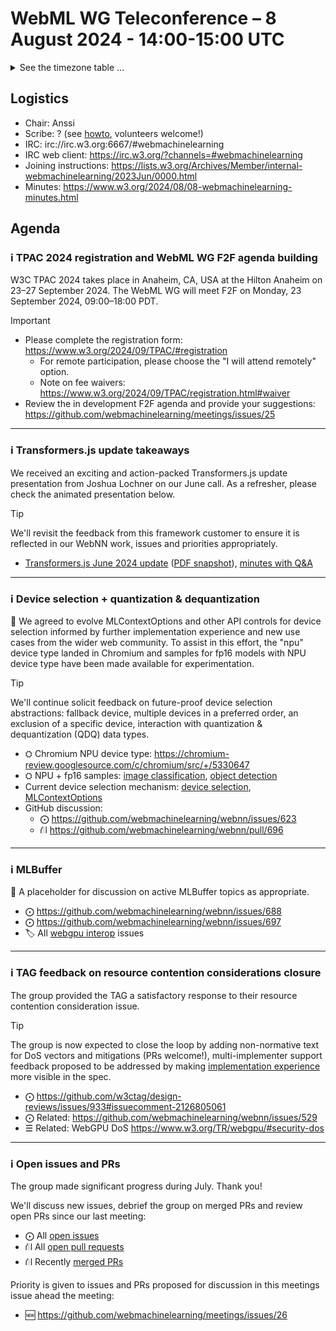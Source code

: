 # WebML WG Teleconference – 8 August 2024 - 14:00-15:00 UTC

<details><summary>See the timezone table ...</summary>
<table>
<tr><td> San Francisco <td> Thu, 8 August 2024 <td> 07:00 <td> UTC-7 hours 
<tr><td> Boston <td> Thu, 8 August 2024 <td> 10:00 <td> UTC-4 hours  
<tr><td> London <td> Thu, 8 August 2024 <td> 15:00 <td> UTC+1 hours  
<tr><td> Berlin <td> Thu, 8 August 2024 <td> 16:00 <td> UTC+2 hours 
<tr><td> Helsinki <td> Thu, 8 August 2024 <td> 17:00 <td> UTC+3 hours 
<tr><td> Shanghai <td> Thu, 8 August 2024 <td> 22:00 <td> UTC+8 hours
<tr><td> Tokyo <td> Thu, 8 August 2024 <td> 23:00 <td> UTC+9 hours
<tr><td> UTC <td> Thu, 8 August 2024 <td colspan=2> 14:00 UTC
</table>

Other locations: https://www.timeanddate.com/worldclock/fixedtime.html?iso=20240808T14
</details>

## Logistics

* Chair: Anssi
* Scribe: ? (see [howto](https://github.com/webmachinelearning/meetings/blob/main/scribe-howto.md), volunteers welcome!)
* IRC: irc://irc.w3.org:6667/#webmachinelearning
* IRC web client: https://irc.w3.org/?channels=#webmachinelearning
* Joining instructions: https://lists.w3.org/Archives/Member/internal-webmachinelearning/2023Jun/0000.html
* Minutes: https://www.w3.org/2024/08/08-webmachinelearning-minutes.html

## Agenda

### ℹ️ TPAC 2024 registration and WebML WG F2F agenda building

W3C TPAC 2024 takes place in Anaheim, CA, USA at the Hilton Anaheim on 23–27 September 2024. The WebML WG will meet F2F on Monday, 23 September 2024, 09:00–18:00 PDT.

>[!IMPORTANT]
>- Please complete the registration form: https://www.w3.org/2024/09/TPAC/#registration
>   - For remote participation, please choose the "I will attend remotely" option.
>   - Note on fee waivers: https://www.w3.org/2024/09/TPAC/registration.html#waiver
>- Review the in development F2F agenda and provide your suggestions: https://github.com/webmachinelearning/meetings/issues/25

---

### ℹ️ Transformers.js update takeaways

We received an exciting and action-packed Transformers.js update presentation from Joshua Lochner on our June call. As a refresher, please check the animated presentation below.

>[!TIP]
>We'll revisit the feedback from this framework customer to ensure it is reflected in our WebNN work, issues and priorities appropriately.

- [Transformers.js June 2024 update](https://docs.google.com/presentation/d/1BCkLdzB5cR1ZfHwFXkIDuV8BCw8-KIWICbsZ1O00H2Q/view) ([PDF snapshot](https://lists.w3.org/Archives/Public/www-archive/2024Jun/att-0004/Transformers.js-update.pdf)), [minutes with Q&A](https://www.w3.org/2024/06/27-webmachinelearning-minutes.html#t04)

---

### ℹ️ Device selection + quantization & dequantization

📌 We agreed to evolve MLContextOptions and other API controls for device selection informed by further implementation experience and new use cases from the wider web community. To assist in this effort, the "npu" device type landed in Chromium and samples for fp16 models with NPU device type have been made available for experimentation.

>[!TIP]
> We'll continue solicit feedback on future-proof device selection abstractions: fallback device, multiple devices in a preferred order, an exclusion of a specific device, interaction with quantization & dequantization (QDQ) data types.

- ⛭ Chromium NPU device type: https://chromium-review.googlesource.com/c/chromium/src/+/5330647
- ⛭ NPU + fp16 samples: [image classification](https://webmachinelearning.github.io/webnn-samples/image_classification/), [object detection](https://webmachinelearning.github.io/webnn-samples/object_detection/)
- Current device selection mechanism: [device selection](https://www.w3.org/TR/webnn/#programming-model-device-selection), [MLContextOptions](https://www.w3.org/TR/webnn/#dictdef-mlcontextoptions)
- GitHub discussion:
  - ⨀ https://github.com/webmachinelearning/webnn/issues/623
  - ⛙ https://github.com/webmachinelearning/webnn/pull/696

---

### ℹ️ MLBuffer

📌 A placeholder for discussion on active MLBuffer topics as appropriate.

- ⨀ https://github.com/webmachinelearning/webnn/issues/688
- ⨀ https://github.com/webmachinelearning/webnn/issues/697
- 🏷️ All [webgpu interop](https://github.com/webmachinelearning/webnn/labels/webgpu%20interop) issues

---

### ℹ️ TAG feedback on resource contention considerations closure

The group provided the TAG a satisfactory response to their resource contention consideration issue.

>[!TIP]
>The group is now expected to close the loop by adding non-normative text for DoS vectors and mitigations (PRs welcome!), multi-implementer support feedback proposed to be addressed by making [implementation experience](https://webmachinelearning.github.io/webnn-status/) more visible in the spec.

- ⨀ https://github.com/w3ctag/design-reviews/issues/933#issuecomment-2126805061
- ⨀ Related: https://github.com/webmachinelearning/webnn/issues/529
- ☰ Related: WebGPU DoS https://www.w3.org/TR/webgpu/#security-dos

---

### ℹ️ Open issues and PRs

The group made significant progress during July. Thank you!

We'll discuss new issues, debrief the group on merged PRs and review open PRs since our last meeting:

- ⨀ All [open issues](https://github.com/webmachinelearning/webnn/issues)
- ⛙ All [open pull requests](https://github.com/webmachinelearning/webnn/pulls)
- ⛙ Recently [merged PRs](https://github.com/webmachinelearning/webnn/pulls?q=is%3Apr+is%3Amerged)

Priority is given to issues and PRs proposed for discussion in this meetings issue ahead the meeting:

- 🆕 https://github.com/webmachinelearning/meetings/issues/26








